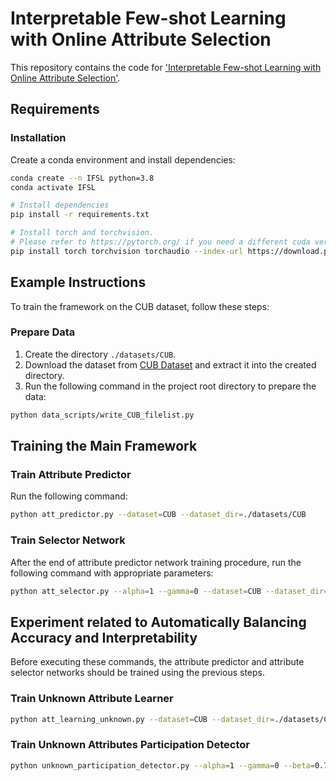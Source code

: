 # Interpretable Few-shot Learning with Online Attribute Selection

This repository contains the code for ['Interpretable Few-shot Learning with Online Attribute Selection'](https://doi.org/10.1016/j.neucom.2024.128755).

## Requirements
### Installation
Create a conda environment and install dependencies:
```bash
conda create --n IFSL python=3.8
conda activate IFSL

# Install dependencies
pip install -r requirements.txt

# Install torch and torchvision. 
# Please refer to https://pytorch.org/ if you need a different cuda version
pip install torch torchvision torchaudio --index-url https://download.pytorch.org/whl/cu118
```

## Example Instructions

To train the framework on the CUB dataset, follow these steps:

### Prepare Data

1. Create the directory `./datasets/CUB`.
2. Download the dataset from [CUB Dataset](https://www.vision.caltech.edu/datasets/cub_200_2011/) and extract it into the created directory.
3. Run the following command in the project root directory to prepare the data:

```bash
python data_scripts/write_CUB_filelist.py 
```

## Training the Main Framework


### Train Attribute Predictor

Run the following command:

```bash
python att_predictor.py --dataset=CUB --dataset_dir=./datasets/CUB
```

### Train Selector Network

After the end of attribute predictor network training procedure, run the following command with appropriate parameters:

```bash
python att_selector.py --alpha=1 --gamma=0 --dataset=CUB --dataset_dir=./datasets/CUB --n_support=1 --n_query=16
```

## Experiment related to Automatically Balancing Accuracy and Interpretability

Before executing these commands, the attribute predictor and attribute selector networks should be trained using the previous steps.

### Train Unknown Attribute Learner

```bash
python att_learning_unknown.py --dataset=CUB --dataset_dir=./datasets/CUB --n_support=1
```
### Train Unknown Attributes Participation Detector

```bash
python unknown_participation_detector.py --alpha=1 --gamma=0 --beta=0.7 --dataset=CUB --dataset_dir=./datasets/CUB --n_support=1 --n_query=16
```

